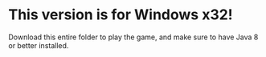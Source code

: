 # This version is for Windows x32!
Download this entire folder to play the game, and make sure to have Java 8 or better installed. 
